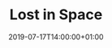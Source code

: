 ---
issue: 0719
title: "Lost in Space"
episode: Episode 4
imdb: https://www.themoviedb.org/tv/75758?language=en-US
cover: https://image.tmdb.org/t/p/w1280/y8NJnTXzb4rio9uvVYFVrXEMofU.jpg
date: 2019-07-17T14:00:00+01:00
---